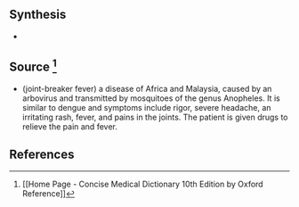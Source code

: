 ## Synthesis
- 
## Source [^1]
- (joint-breaker fever) a disease of Africa and Malaysia, caused by an arbovirus and transmitted by mosquitoes of the genus Anopheles. It is similar to dengue and symptoms include rigor, severe headache, an irritating rash, fever, and pains in the joints. The patient is given drugs to relieve the pain and fever.
## References

[^1]: [[Home Page - Concise Medical Dictionary 10th Edition by Oxford Reference]]